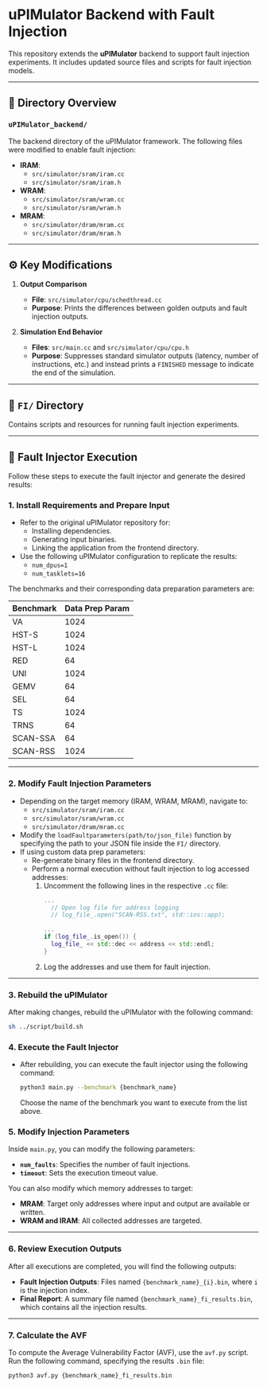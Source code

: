 # uPIMulator Backend with Fault Injection

This repository extends the **uPIMulator** backend to support fault injection experiments. It includes updated source files and scripts for fault injection models.

---

## 📁 Directory Overview

### `uPIMulator_backend/`
The backend directory of the uPIMulator framework. The following files were modified to enable fault injection:

- **IRAM**:  
  - `src/simulator/sram/iram.cc`  
  - `src/simulator/sram/iram.h`  
- **WRAM**:  
  - `src/simulator/sram/wram.cc`  
  - `src/simulator/sram/wram.h`  
- **MRAM**:  
  - `src/simulator/dram/mram.cc`  
  - `src/simulator/dram/mram.h`

---

## ⚙️ Key Modifications

1. **Output Comparison**  
   - **File**: `src/simulator/cpu/schedthread.cc`  
   - **Purpose**: Prints the differences between golden outputs and fault injection outputs.

2. **Simulation End Behavior**  
   - **Files**: `src/main.cc` and `src/simulator/cpu/cpu.h`  
   - **Purpose**: Suppresses standard simulator outputs (latency, number of instructions, etc.) and instead prints a `FINISHED` message to indicate the end of the simulation.

---

## 📂 `FI/` Directory
Contains scripts and resources for running fault injection experiments.

---

## 🚀 Fault Injector Execution

Follow these steps to execute the fault injector and generate the desired results:

### 1. Install Requirements and Prepare Input
- Refer to the original uPIMulator repository for:
  - Installing dependencies.
  - Generating input binaries.
  - Linking the application from the frontend directory.
- Use the following uPIMulator configuration to replicate the results:
  - `num_dpus=1`
  - `num_tasklets=16`

The benchmarks and their corresponding data preparation parameters are:

| Benchmark           | Data Prep Param |
|---------------------|-----------------|
| VA                  | 1024           |
| HST-S               | 1024           |
| HST-L               | 1024           |
| RED                 | 64             |
| UNI                 | 1024           |
| GEMV                | 64             |
| SEL                 | 64             |
| TS                  | 1024           |
| TRNS                | 64             |
| SCAN-SSA            | 64             |
| SCAN-RSS            | 1024           |

---

### 2. Modify Fault Injection Parameters
- Depending on the target memory (IRAM, WRAM, MRAM), navigate to:
  - `src/simulator/sram/iram.cc`
  - `src/simulator/sram/wram.cc`
  - `src/simulator/dram/mram.cc`
- Modify the `loadFaultparameters(path/to/json_file)` function by specifying the path to your JSON file inside the `FI/` directory.
- If using custom data prep parameters:
  - Re-generate binary files in the frontend directory.
  - Perform a normal execution without fault injection to log accessed addresses:
    1. Uncomment the following lines in the respective `.cc` file:
       ```cpp
       ...
         // Open log file for address logging
         // log_file_.open("SCAN-RSS.txt", std::ios::app);
    
       ...
       if (log_file_.is_open()) {
         log_file_ << std::dec << address << std::endl;
       }
       ```
    2. Log the addresses and use them for fault injection.

---

### 3. Rebuild the uPIMulator
After making changes, rebuild the uPIMulator with the following command:
```bash
sh ../script/build.sh
```

### 4. Execute the Fault Injector
   - After rebuilding, you can execute the fault injector using the following command:
     ```bash
     python3 main.py --benchmark {benchmark_name}
     ```
     Choose the name of the benchmark you want to execute from the list above.

### 5. Modify Injection Parameters
Inside `main.py`, you can modify the following parameters:

- **`num_faults`**: Specifies the number of fault injections.  
- **`timeout`**: Sets the execution timeout value.

You can also modify which memory addresses to target:  
- **MRAM**: Target only addresses where input and output are available or written.  
- **WRAM and IRAM**: All collected addresses are targeted.

---

### 6. Review Execution Outputs
After all executions are completed, you will find the following outputs:

- **Fault Injection Outputs**: Files named `{benchmark_name}_{i}.bin`, where `i` is the injection index.  
- **Final Report**: A summary file named `{benchmark_name}_fi_results.bin`, which contains all the injection results.

---

### 7. Calculate the AVF
To compute the Average Vulnerability Factor (AVF), use the `avf.py` script. Run the following command, specifying the results `.bin` file:

```bash
python3 avf.py {benchmark_name}_fi_results.bin
```






